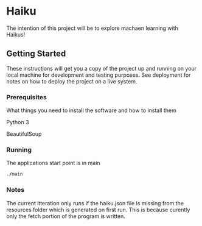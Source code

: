 # Haiku

The intention of this project will be to explore machaen learning with Haikus!

## Getting Started

These instructions will get you a copy of the project up and running on your local machine for development and testing purposes. See deployment for notes on how to deploy the project on a live system.

### Prerequisites

What things you need to install the software and how to install them

Python 3

BeautifulSoup

### Running

The applications start point is in main
```bash
./main
```

### Notes

The current itteration only runs if the haiku.json file is missing from the resources folder which is generated on first run.
This is because curently only the fetch portion of the program is written.
